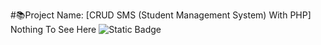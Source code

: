 #📚Project Name: [CRUD SMS (Student Management System) With PHP]
Nothing To See Here
<img alt="Static Badge" src="https://img.shields.io/badge/php%20only-blue">
